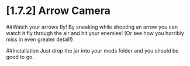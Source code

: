 [1.7.2] Arrow Camera
=================
##Watch your arrows fly!
By sneaking while shooting an arrow you can watch it fly through the air and hit your enemies! (Or see how you horribly miss in even greater detail!)

##Installation
Just drop the jar into your mods folder and you should be good to go.